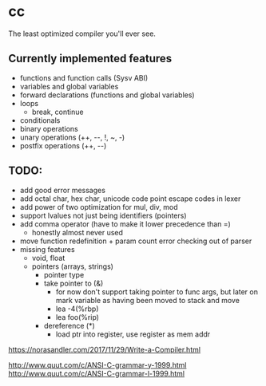 # cc

The least optimized compiler you'll ever see.

## Currently implemented features
- functions and function calls (Sysv ABI)
- variables and global variables
- forward declarations (functions and global variables)
- loops
	- break, continue
- conditionals
- binary operations
- unary operations (++, --, !, ~, -)
- postfix operations (++, --)

## TODO:
- add good error messages
- add octal char, hex char, unicode code point escape codes in lexer
- add power of two optimization for mul, div, mod
- support lvalues not just being identifiers (pointers)
- add comma operator (have to make it lower precedence than =)
	- honestly almost never used
- move function redefinition + param count error checking out of parser
- missing features
	- void, float
	- pointers (arrays, strings)
		- pointer type
		- take pointer to (&)
			- for now don't support taking pointer to func args, but later on mark variable as having been moved to stack and move
			- lea -4(%rbp)
			- lea foo(%rip)
		- dereference (\*)
			- load ptr into register, use register as mem addr

https://norasandler.com/2017/11/29/Write-a-Compiler.html

http://www.quut.com/c/ANSI-C-grammar-y-1999.html
http://www.quut.com/c/ANSI-C-grammar-l-1999.html
